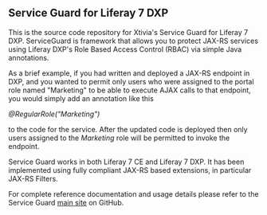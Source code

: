 Service Guard for Liferay 7 DXP
-------------------------------

This is the source code repository for Xtivia's Service Guard for Liferay 7 DXP. ServiceGuard is framework that allows you to protect JAX-RS services using Liferay DXP's Role Based Access Control (RBAC) via simple Java annotations.

As a brief example, if you had written and deployed a JAX-RS endpoint in DXP, and you  wanted to permit only users who were assigned to the portal role named "Marketing" to be able to execute AJAX calls to that endpoint, you would simply add an annotation like this

*@RegularRole("Marketing")*

to the code for the service. After the updated code is deployed then only users assigned to the *Marketing* role will be permitted to invoke the endpoint.

Service Guard works in both Liferay 7 CE and Liferay 7 DXP. It has been implemented using fully compliant JAX-RS based extensions, in particular JAX-RS Filters.

For complete reference documentation and usage details please refer to the Service Guard [main site](https://xtivia.github.io/sgdxp/) on GitHub.